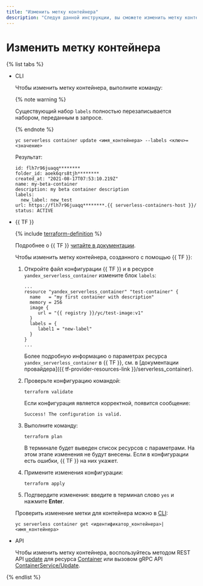 ```yaml
---
title: "Изменить метку контейнера"
description: "Следуя данной инструкции, вы сможете изменить метку контейнера."
---
```


# Изменить метку контейнера

{% list tabs %}

- CLI
    
    Чтобы изменить метку контейнера, выполните команду:
  
    {% note warning %}
    
    Существующий набор `labels` полностью перезаписывается набором, переданным в запросе.
    
    {% endnote %}

    ```
    yc serverless container update <имя_контейнера> --labels <ключ>=<значение>
    ```

    Результат:

    ```
    id: flh7r96juaqq********
    folder_id: aoek6qrs8tjh********
    created_at: "2021-08-17T07:53:10.219Z"
    name: my-beta-container
    description: my beta container description
    labels:
      new_label: new_test
    url: https://flh7r96juaqq********.{{ serverless-containers-host }}/
    status: ACTIVE
    ```

- {{ TF }}

  {% include [terraform-definition](../../_tutorials/terraform-definition.md) %}

  Подробнее о {{ TF }} [читайте в документации](../../tutorials/infrastructure-management/terraform-quickstart.md#install-terraform).

  Чтобы изменить метку контейнера, созданного с помощью {{ TF }}:

  1. Откройте файл конфигурации {{ TF }} и в ресурсе `yandex_serverless_container` измените блок `labels`:

     ```hcl
     ...
     resource "yandex_serverless_container" "test-container" {
       name   = "my first container with description"
       memory = 256
       image {
          url = "{{ registry }}/yc/test-image:v1"
       }
       labels = {
          label1 = "new-label"
       }
     }
     ...
     ```

	 Более подробную информацию о параметрах ресурса `yandex_serverless_container` в {{ TF }}, см. в [документации провайдера]({{ tf-provider-resources-link }}/serverless_container).

  1. Проверьте конфигурацию командой:
     ```
     terraform validate
     ```
     
     Если конфигурация является корректной, появится сообщение:
     
     ```
     Success! The configuration is valid.
     ```

  1. Выполните команду:
     ```
     terraform plan
     ```
  
     В терминале будет выведен список ресурсов с параметрами. На этом этапе изменения не будут внесены. Если в конфигурации есть ошибки, {{ TF }} на них укажет.

  1. Примените изменения конфигурации:
     ```
     terraform apply
     ```
     
  1. Подтвердите изменения: введите в терминал слово `yes` и нажмите **Enter**.

  Проверить изменение метки для контейнера можно в [CLI](../../cli/):

  ```
  yc serverless container get <идентификатор_контейнера>|<имя_контейнера>
  ```

- API

  Чтобы изменить метку контейнера, воспользуйтесь методом REST API [update](../containers/api-ref/Container/update.md) для ресурса [Container](../containers/api-ref/Container/index.md) или вызовом gRPC API [ContainerService/Update](../containers/api-ref/grpc/container_service.md#Update).

{% endlist %}
